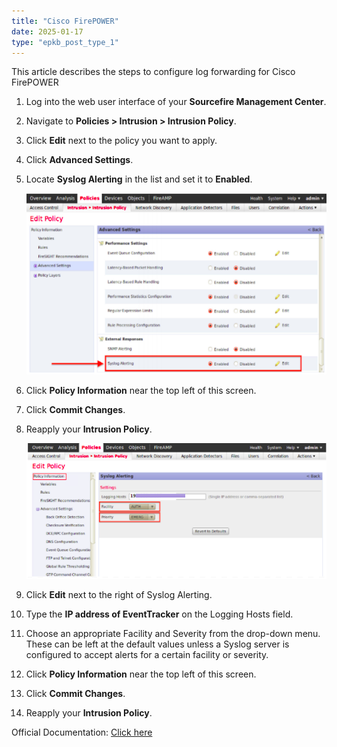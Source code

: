 ```yaml
---
title: "Cisco FirePOWER"
date: 2025-01-17
type: "epkb_post_type_1"
---
```


This article describes the steps to configure log forwarding for Cisco FirePOWER

1. Log into the web user interface of your **Sourcefire Management Center**.

3. Navigate to **Policies > Intrusion > Intrusion Policy**.

5. Click **Edit** next to the policy you want to apply.

7. Click **Advanced Settings**.

9. Locate **Syslog Alerting** in the list and set it to **Enabled**.  
      
    ![](./images-Cisco%20FirePOWER/Cisco-FirePOWER-1.webp)
      
      
    

11. Click **Policy Information** near the top left of this screen.

13. Click **Commit Changes**.

15. Reapply your **Intrusion Policy**.  
      
    ![](./images-Cisco%20FirePOWER/Cisco-FirePOWER-2.webp)
    

9. Click **Edit** next to the right of Syslog Alerting.

11. Type the **IP address of EventTracker** on the Logging Hosts field.

13. Choose an appropriate Facility and Severity from the drop-down menu. These can be left at the default values unless a Syslog server is configured to accept alerts for a certain facility or severity.

15. Click **Policy Information** near the top left of this screen.

17. Click **Commit Changes**.

19. Reapply your **Intrusion Policy**.

Official Documentation: [Click here](https://www.netsurion.com/Corporate/media/Corporate/Files/Support-Docs/Integration-Guide-Cisco-SourceFire.pdf)
